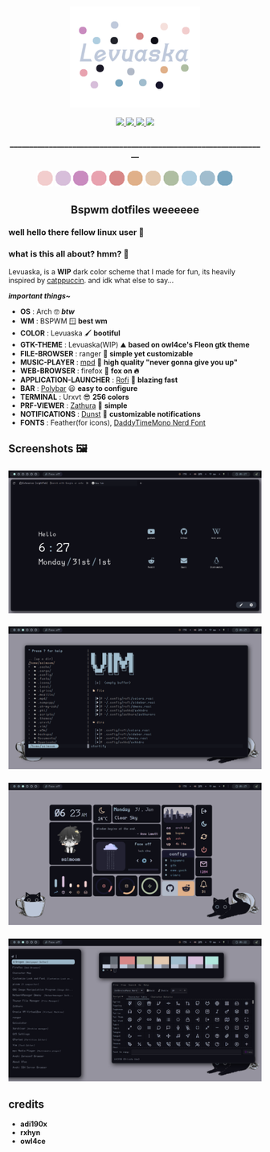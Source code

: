 <h3 align="center">
	<img src="https://github.com/saimoomedits/levuaska/blob/main/git-hub/header-or-smth.png"  height="200" alt="header"/><br/></h3>

<div align="center">
    <p></p>
    <a href="https://github.com/saimoomedits/levuaska/stargazers">
        <img src="https://img.shields.io/github/stars/saimoomedits/levuaska?colorA=0f0f17&colorB=%23afbea2&style=for-the-badge">
    </a>
    <a href="https://github.com/saimoomedits/levuaska/network/members/">
        <img src="https://img.shields.io/github/forks/saimoomedits/levuaska?colorA=0f0f17&colorB=%23f2cdcd&style=for-the-badge">
    <a href="https://github.com/saimoomedits/levuaska">
    	<img src="https://img.shields.io/github/repo-size/saimoomedits/levuaska?colorA=0f0f17&colorB=%23b5e8e0&label=size&style=for-the-badge">
    </a>
    <a href="https://github.com/saimoomedits/levuaska/blob/main/LICENSE">
    	<img src="https://img.shields.io/github/license/saimoomedits/levuaska?colorA=0f0f17&colorB=%23d78787&style=for-the-badge">
    </a>
</div>
<h3 align="center">__________________________________________________________________</h3>
<h3 align="center">
<img src="git-hub/leoveska-colors/flamingo.png" height="32" width="32"/>    <img src="git-hub/leoveska-colors/mauve.png" height="32" width="32"/>    <img src="git-hub/leoveska-colors/pink.png" height="32" width="32"/>    <img src="git-hub/leoveska-colors/maroon.png" height="32" width="32"/>    <img src="git-hub/leoveska-colors/red.png" height="32" width="32"/>    <img src="git-hub/leoveska-colors/peach.png" height="32" width="32"/>    <img src="git-hub/leoveska-colors/yellow.png" height="32" width="32"/>    <img src="git-hub/leoveska-colors/green.png" height="32" width="32"/>    <img src="git-hub/leoveska-colors/teal.png" height="32" width="32"/>    <img src="git-hub/leoveska-colors/blue.png" height="32" width="32"/>    <img src="git-hub/leoveska-colors/sky.png" height="32" width="32"/></h3>

<h2 align="center">Bspwm dotfiles weeeeee</h2>

### well hello there fellow linux user 🐧

### what is this all about? hmm? 🧐
Levuaska, is a **WIP** dark color scheme that I made for fun, its heavily inspired by [catppuccin](https://github.com/catppuccin/catppuccin). and idk what else to say...

***important things~***
* **OS** : Arch 🤓 ***btw***
* **WM** : BSPWM 🪟 **best wm**
* **COLOR** : Levuaska 🖌️ **bootiful**
* **GTK-THEME** : Levuaska(WIP) ⛰️ **based on owl4ce's Fleon gtk theme**
* **FILE-BROWSER** : ranger 🦾 **simple yet customizable**
* **MUSIC-PLAYER** : [mpd](https://www.musicpd.org/) 🎵 **high quality "never gonna give you up"**
* **WEB-BROWSER** : firefox 🦊 **fox on 🔥**
* **APPLICATION-LAUNCHER** : [Rofi](https://github.com/davatorium/rofi) 🚀 **blazing fast**
* **BAR** : [Polybar](https://github.com/polybar/polybar) 😃 **easy to configure**
* **TERMINAL** : Urxvt 😎 **256 colors**
* **PRF-VIEWER** : [Zathura](https://github.com/pwmt/zathura) 📓 **simple**
* **NOTIFICATIONS** : [Dunst](https://dunst-project.org/) 🔔 **customizable notifications**
* **FONTS** : Feather(for icons), [DaddyTimeMono Nerd Font](https://github.com/ryanoasis/nerd-fonts/releases/download/v2.1.0/DaddyTimeMono.zip)

## Screenshots 🖼️
<h3 align="center"><a> <img src="https://github.com/saimoomedits/levuaska/blob/main/screenshots/ss_1.png?raw=true" alt="desktop" border="0"></a></h3>
<h3 align="center"><a> <img src="https://github.com/saimoomedits/levuaska/blob/main/screenshots/ss_2.png?raw=true" alt="desktop" border="0"></a></h3>
<h3 align="center"><a> <img src="https://github.com/saimoomedits/levuaska/blob/main/screenshots/ss_3.png?raw=true" alt="desktop" border="0"></a></h3>
<h3 align="center"><a> <img src="https://github.com/saimoomedits/levuaska/blob/main/screenshots/ss_4.png?raw=true" alt="desktop" border="0"></a></h3>


## credits
* **adi190x**
* **rxhyn**
* **owl4ce**
